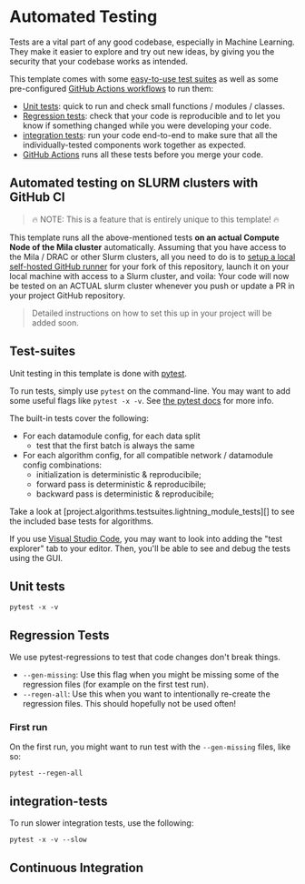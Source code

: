 # Automated Testing

Tests are a vital part of any good codebase, especially in Machine Learning.
They make it easier to explore and try out new ideas, by giving you the security that your codebase
works as intended.

This template comes with some [easy-to-use test suites](#test-suites) as well as some pre-configured
[GitHub Actions workflows](#continuous-integration) to run them:

- [Unit tests](#unit-tests): quick to run and check small functions / modules / classes.
- [Regression tests](#regression-tests): check that your code is reproducible and to let
    you know if something changed while you were developing your code.
- [integration tests](#integration-tests): run your code end-to-end to make sure that all the
    individually-tested components work together as expected.
- [GitHub Actions](#continuous-integration) runs all these tests before you merge your code.


<!--
## TODOs:

- [ ] Described what is tested by the included automated tests (a bit like what is done [here](https://github.com/gorodnitskiy/yet-another-lightning-hydra-template?tab=readme-ov-file#tests))
- [ ] Add some examples of how to run tests
- [ ] describe why the test files are next to the source files, and why TDD is good, and why ML researchers should care more about tests.
- [ ] Explain how the fixtures in `conftest.py` work (indirect parametrization of the command-line overrides, etc).
- [ ] Describe the Github Actions workflows that come with the template, and how to setup a self-hosted runner for template forks.
- [ ] Add links to relevant documentation -->

## Automated testing on SLURM clusters with GitHub CI

> 🔥 NOTE: This is a feature that is entirely unique to this template! 🔥

This template runs all the above-mentioned tests **on an actual Compute Node of the Mila cluster** automatically.
Assuming that you have access to the Mila / DRAC or other Slurm clusters, all you need to do is to
[setup a local self-hosted GitHub runner](https://docs.github.com/en/actions/hosting-your-own-runners/managing-self-hosted-runners/adding-self-hosted-runners)
for your fork of this repository, launch it on your local machine with access to a Slurm cluster,
and voila: Your code will now be tested on an ACTUAL slurm cluster whenever you push or update a PR
in your project GitHub repository.

> Detailed instructions on how to set this up in your project will be added soon.


## Test-suites

Unit testing in this template is done with [pytest](https://docs.pytest.org/en/stable/index.html).

To run tests, simply use `pytest` on the command-line. You may want to add some useful flags like
`pytest -x -v`. See [the pytest docs](https://docs.pytest.org/en/stable/contents.html) for more info.

The built-in tests cover the following:

- For each datamodule config, for each data split
    - test that the first batch is always the same
- For each algorithm config, for all compatible network / datamodule config combinations:
    - initialization is deterministic & reproducibile;
    - forward pass is deterministic & reproducibile;
    - backward pass is deterministic & reproducibile;

Take a look at [project.algorithms.testsuites.lightning_module_tests][] to see the included base tests for algorithms.

If you use [Visual Studio Code](https://code.visualstudio.com/), you may want to look into adding
the "test explorer" tab to your editor. Then, you'll be able to see and debug the tests using the GUI.

## Unit tests

```console
pytest -x -v
```

## Regression Tests

We use pytest-regressions to test that code changes don't break things.

- `--gen-missing`: Use this flag when you might be missing some of the regression files (for example on the first test run).
- `--regen-all`: Use this when you want to intentionally re-create the regression files. This should hopefully not be used often!

### First run

On the first run, you might want to run test with the `--gen-missing` files, like so:

```console
pytest --regen-all
```


## integration-tests

To run slower integration tests, use the following:

```console
pytest -x -v --slow
```

## Continuous Integration

<!--
::: project.algorithms.testsuites.lightning_module_tests
    options:
        show_bases: false
        show_source: true
        parameter_headings: true -->
